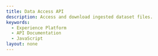 ```yaml
---
title: Data Access API
description: Access and download ingested dataset files.
keywords: 
  - Experience Platform
  - API Documentation
  - JavaScript
layout: none
--- 
```

<RedoclyAPIBlock src="/experience-platform-apis/swagger-specs/data-access.yaml"/>
